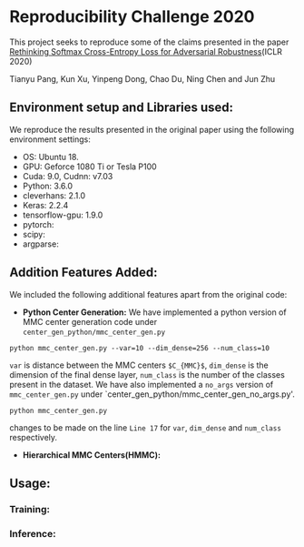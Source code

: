 # Reproducibility Challenge 2020
This project seeks to reproduce some of the claims presented in the paper [Rethinking Softmax Cross-Entropy Loss for Adversarial Robustness](https://arxiv.org/abs/1905.10626)(ICLR 2020)

Tianyu Pang, Kun Xu, Yinpeng Dong, Chao Du, Ning Chen and Jun Zhu

## Environment setup and Libraries used:

We reproduce the results presented in the original paper using the following environment settings:
- OS: Ubuntu 18.
- GPU: Geforce 1080 Ti or Tesla P100
- Cuda: 9.0, Cudnn: v7.03
- Python: 3.6.0
- cleverhans: 2.1.0
- Keras: 2.2.4
- tensorflow-gpu: 1.9.0
- pytorch:
- scipy:
- argparse:

## Addition Features Added:
We included the following additional features apart from the original code:
- **Python Center Generation:** We have implemented a python version of MMC center generation code under `center_gen_python/mmc_center_gen.py`
```shell
python mmc_center_gen.py --var=10 --dim_dense=256 --num_class=10
```
`var` is distance between the MMC centers `$C_{MMC}$`, `dim_dense` is the dimension of the final dense layer, `num_class` is the number of the classes present in the dataset. 
We have also implemented a `no_args` version of `mmc_center_gen.py` under `center_gen_python/mmc_center_gen_no_args.py'.
```shell
python mmc_center_gen.py
```
changes to be made on the line `Line 17` for `var`, `dim_dense` and `num_class` respectively.

- **Hierarchical MMC Centers(HMMC):**

## Usage:

### Training:

### Inference:
